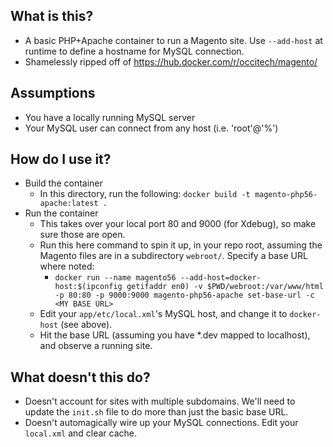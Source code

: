 ## What is this?
- A basic PHP+Apache container to run a Magento site. Use `--add-host` at runtime to define a hostname for MySQL connection.
- Shamelessly ripped off of https://hub.docker.com/r/occitech/magento/

## Assumptions
- You have a locally running MySQL server
- Your MySQL user can connect from any host (i.e. 'root'@'%')

## How do I use it?
- Build the container
  - In this directory, run the following: `docker build -t magento-php56-apache:latest .`
- Run the container
  - This takes over your local port 80 and 9000 (for Xdebug), so make sure those are open.
  - Run this here command to spin it up, in your repo root, assuming the Magento files are in a subdirectory `webroot/`. Specify a base URL where noted:
    - `docker run --name magento56 --add-host=docker-host:$(ipconfig getifaddr en0) -v $PWD/webroot:/var/www/html -p 80:80 -p 9000:9000 magento-php56-apache set-base-url -c <MY BASE URL>`
  - Edit your `app/etc/local.xml`'s MySQL host, and change it to `docker-host` (see above).
  - Hit the base URL (assuming you have *.dev mapped to localhost), and observe a running site.

## What doesn't this do?
- Doesn't account for sites with multiple subdomains. We'll need to update the `init.sh` file to do more than just the basic base URL.
- Doesn't automagically wire up your MySQL connections. Edit your `local.xml` and clear cache.

